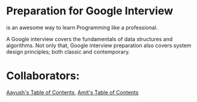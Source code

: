 # Preparation for Google Interview

is an awesome way to learn Programming like a professional.

A Google interview covers the fundamentals of data structures and algorithms. Not only that, Google interview preparation also covers system design principles; both classic and contemporary.

# Collaborators:
[Aayush's Table of Contents](https://github.com/aksinghdce/GooglePedia/blob/master/Users/Aayush/README.md), [Amit's Table of Contents](https://github.com/aksinghdce/GooglePedia/tree/master/Users/Amit/Checkpoints/0.0.Preface)
